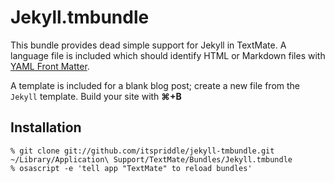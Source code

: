 # Jekyll.tmbundle

This bundle provides dead simple support for Jekyll in TextMate. A language
file is included which should identify HTML or Markdown files with
[YAML Front Matter](https://github.com/mojombo/jekyll/wiki/yaml-front-matter).

A template is included for a blank blog post; create a new file from the
`Jekyll` template. Build your site with **&#8984;+B**


## Installation

    % git clone git://github.com/itspriddle/jekyll-tmbundle.git ~/Library/Application\ Support/TextMate/Bundles/Jekyll.tmbundle
    % osascript -e 'tell app "TextMate" to reload bundles'


